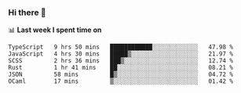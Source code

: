 ### Hi there 👋

<!--
**DBvc/DBvc** is a ✨ _special_ ✨ repository because its `README.md` (this file) appears on your GitHub profile.

Here are some ideas to get you started:

- 🔭 I’m currently working on ...
- 🌱 I’m currently learning ...
- 👯 I’m looking to collaborate on ...
- 🤔 I’m looking for help with ...
- 💬 Ask me about ...
- 📫 How to reach me: ...
- 😄 Pronouns: ...
- ⚡ Fun fact: ...
-->

📊 **Last week I spent time on**
<!--START_SECTION:waka-->

```text
TypeScript   9 hrs 50 mins   ████████████░░░░░░░░░░░░░   47.98 %
JavaScript   4 hrs 30 mins   █████▒░░░░░░░░░░░░░░░░░░░   21.97 %
SCSS         2 hrs 36 mins   ███▒░░░░░░░░░░░░░░░░░░░░░   12.74 %
Rust         1 hr 41 mins    ██░░░░░░░░░░░░░░░░░░░░░░░   08.21 %
JSON         58 mins         █▒░░░░░░░░░░░░░░░░░░░░░░░   04.72 %
OCaml        17 mins         ▒░░░░░░░░░░░░░░░░░░░░░░░░   01.42 %
```

<!--END_SECTION:waka-->
